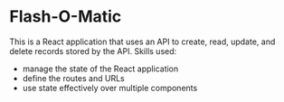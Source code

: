 # Flash-O-Matic
This is a React application that uses an API to create, read, update, and delete records stored by the API. 
Skills used: 
* manage the state of the React application
* define the routes and URLs
* use state effectively over multiple components
